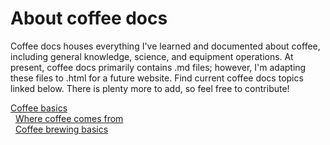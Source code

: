 # About coffee docs 
Coffee docs houses everything I've learned and documented about coffee, including general knowledge, science, and equipment operations. At present, coffee docs primarily contains .md files; however, I'm adapting these files to .html for a future website. Find current coffee docs topics linked below. There is plenty more to add, so feel free to contribute! 

[Coffee basics]()<br>
&nbsp; [Where coffee comes from](where-coffee-comes-from.md)<br>
&nbsp; [Coffee brewing basics](coffee-brewing-basics.md)<br>
